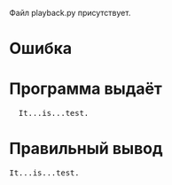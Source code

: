 Файл playback.py присутствует.
# Ошибка
# Программа выдаёт
<pre>
  It...is...test.
</pre>
# Правильный вывод
<pre>It...is...test.
</pre>